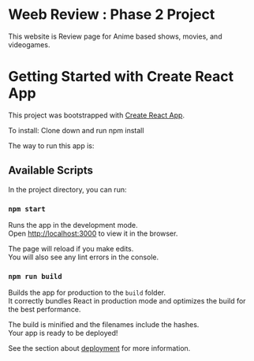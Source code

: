 # Weeb Review : Phase 2 Project
This website is Review page for Anime based shows, movies, and videogames. 

# Getting Started with Create React App

This project was bootstrapped with [Create React App](https://github.com/facebook/create-react-app).



To install: 
Clone down and run npm install

The way to run this app is:


## Available Scripts

In the project directory, you can run:

### `npm start`

Runs the app in the development mode.\
Open [http://localhost:3000](http://localhost:3000) to view it in the browser.

The page will reload if you make edits.\
You will also see any lint errors in the console.


### `npm run build`

Builds the app for production to the `build` folder.\
It correctly bundles React in production mode and optimizes the build for the best performance.

The build is minified and the filenames include the hashes.\
Your app is ready to be deployed!

See the section about [deployment](https://facebook.github.io/create-react-app/docs/deployment) for more information.


